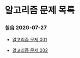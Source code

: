 # **알고리즘 문제 목록**

### 실습 2020-07-27

- [알고리즘 문제 001](./exam001/001-lv1.md)

- [알고리즘 문제 002](./exam001/002-lv2.md)

